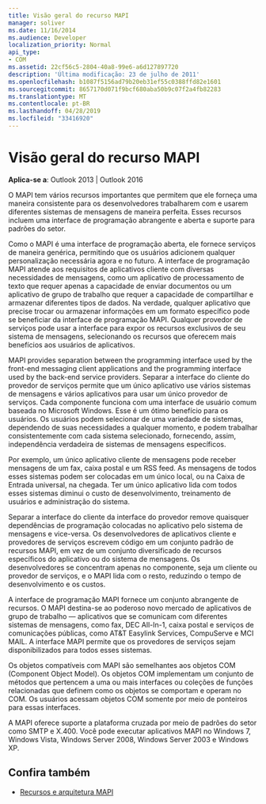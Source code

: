 ```yaml
---
title: Visão geral do recurso MAPI
manager: soliver
ms.date: 11/16/2014
ms.audience: Developer
localization_priority: Normal
api_type:
- COM
ms.assetid: 22cf56c5-2804-40a8-99e6-a6d127897720
description: 'Última modificação: 23 de julho de 2011'
ms.openlocfilehash: b1087f5156ad79b20eb31ef55c0388ffd82e1601
ms.sourcegitcommit: 8657170d071f9bcf680aba50b9c07f2a4fb82283
ms.translationtype: MT
ms.contentlocale: pt-BR
ms.lasthandoff: 04/28/2019
ms.locfileid: "33416920"
---
```

# <a name="mapi-feature-overview"></a>Visão geral do recurso MAPI
 
**Aplica-se a**: Outlook 2013 | Outlook 2016 
  
O MAPI tem vários recursos importantes que permitem que ele forneça uma maneira consistente para os desenvolvedores trabalharem com e usarem diferentes sistemas de mensagens de maneira perfeita. Esses recursos incluem uma interface de programação abrangente e aberta e suporte para padrões do setor. 
  
Como o MAPI é uma interface de programação aberta, ele fornece serviços de maneira genérica, permitindo que os usuários adicionem qualquer personalização necessária agora e no futuro. A interface de programação MAPI atende aos requisitos de aplicativos cliente com diversas necessidades de mensagens, como um aplicativo de processamento de texto que requer apenas a capacidade de enviar documentos ou um aplicativo de grupo de trabalho que requer a capacidade de compartilhar e armazenar diferentes tipos de dados. Na verdade, qualquer aplicativo que precise trocar ou armazenar informações em um formato específico pode se beneficiar da interface de programação MAPI. Qualquer provedor de serviços pode usar a interface para expor os recursos exclusivos de seu sistema de mensagens, selecionando os recursos que oferecem mais benefícios aos usuários de aplicativos.
  
MAPI provides separation between the programming interface used by the front-end messaging client applications and the programming interface used by the back-end service providers. Separar a interface do cliente do provedor de serviços permite que um único aplicativo use vários sistemas de mensagens e vários aplicativos para usar um único provedor de serviços. Cada componente funciona com uma interface de usuário comum baseada no Microsoft Windows. Esse é um ótimo benefício para os usuários. Os usuários podem selecionar de uma variedade de sistemas, dependendo de suas necessidades a qualquer momento, e podem trabalhar consistentemente com cada sistema selecionado, fornecendo, assim, independência verdadeira de sistemas de mensagens específicos. 
  
Por exemplo, um único aplicativo cliente de mensagens pode receber mensagens de um fax, caixa postal e um RSS feed. As mensagens de todos esses sistemas podem ser colocadas em um único local, ou na Caixa de Entrada universal, na chegada. Ter um único aplicativo lida com todos esses sistemas diminui o custo de desenvolvimento, treinamento de usuários e administração do sistema. 
  
Separar a interface do cliente da interface do provedor remove quaisquer dependências de programação colocadas no aplicativo pelo sistema de mensagens e vice-versa. Os desenvolvedores de aplicativos cliente e provedores de serviços escrevem código em um conjunto padrão de recursos MAPI, em vez de um conjunto diversificado de recursos específicos do aplicativo ou do sistema de mensagens. Os desenvolvedores se concentram apenas no componente, seja um cliente ou provedor de serviços, e o MAPI lida com o resto, reduzindo o tempo de desenvolvimento e os custos.
  
A interface de programação MAPI fornece um conjunto abrangente de recursos. O MAPI destina-se ao poderoso novo mercado de aplicativos de grupo de trabalho — aplicativos que se comunicam com diferentes sistemas de mensagens, como fax, DEC All-In-1, caixa postal e serviços de comunicações públicas, como AT&T Easylink Services, CompuServe e MCI MAIL. A interface MAPI permite que os provedores de serviços sejam disponibilizados para todos esses sistemas. 
  
Os objetos compatíveis com MAPI são semelhantes aos objetos COM (Component Object Model). Os objetos COM implementam um conjunto de métodos que pertencem a uma ou mais interfaces ou coleções de funções relacionadas que definem como os objetos se comportam e operam no COM. Os usuários acessam objetos COM somente por meio de ponteiros para essas interfaces.
  
A MAPI oferece suporte a plataforma cruzada por meio de padrões do setor como SMTP e X.400. Você pode executar aplicativos MAPI no Windows 7, Windows Vista, Windows Server 2008, Windows Server 2003 e Windows XP. 
  
## <a name="see-also"></a>Confira também

- [Recursos e arquitetura MAPI](mapi-features-and-architecture.md)

